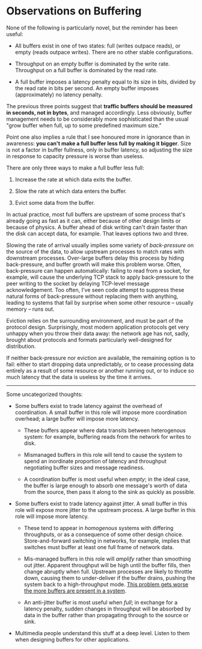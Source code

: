 # Observations on Buffering

None of the following is particularly novel, but the reminder has been useful:

* All buffers exist in one of two states: full (writes outpace reads), or empty
    (reads outpace writes). There are no other stable configurations.

* Throughput on an empty buffer is dominated by the write rate. Throughput on a
    full buffer is dominated by the read rate.

* A full buffer imposes a latency penalty equal to its size in bits, divided by
    the read rate in bits per second. An empty buffer imposes (approximately) no
    latency penalty.

The previous three points suggest that **traffic buffers should be measured in
seconds, not in bytes**, and managed accordingly. Less obviously, buffer
management needs to be considerably more sophisticated than the usual "grow
buffer when full, up to some predefined maximum size."

Point one also implies a rule that I see honoured more in ignorance than in
awareness: **you can't make a full buffer less full by making it bigger**. Size
is not a factor in buffer fullness, only in buffer latency, so adjusting the
size in response to capacity pressure is worse than useless.

There are only three ways to make a full buffer less full:

1. Increase the rate at which data exits the buffer.

2. Slow the rate at which data enters the buffer.

3. Evict some data from the buffer.

In actual practice, most full buffers are upstream of some process that's
already going as fast as it can, either because of other design limits or
because of physics. A buffer ahead of disk writing can't drain faster than the
disk can accept data, for example. That leaves options two and three.

Slowing the rate of arrival usually implies some variety of _back-pressure_ on
the source of the data, to allow upstream processes to match rates with
downstream processes. Over-large buffers delay this process by hiding
back-pressure, and buffer growth will make this problem worse. Often,
back-pressure can happen automatically: failing to read from a socket, for
example, will cause the underlying TCP stack to apply back-pressure to the peer
writing to the socket by delaying TCP-level message acknowledgement. Too often,
I've seen code attempt to suppress these natural forms of back-pressure without
replacing them with anything, leading to systems that fail by surprise when
some other resource – usually memory – runs out.

Eviction relies on the surrounding environment, and must be part of the
protocol design. Surprisingly, most modern application protocols get very
unhappy when you throw their data away: the network age has not, sadly, brought
about protocols and formats particularly well-designed for distribution.

If neither back-pressure nor eviction are available, the remaining option is to
fail: either to start dropping data unpredictably, or to cease processing data
entirely as a result of some resource or another running out, or to induce so
much latency that the data is useless by the time it arrives.

-----

Some uncategorized thoughts:

* Some buffers exist to trade latency against the overhead of coordination. A
    small buffer in this role will impose more coordination overhead; a large
    buffer will impose more latency.

    * These buffers appear where data transits between heterogenous system: for
        example, buffering reads from the network for writes to disk.

    * Mismanaged buffers in this role will tend to cause the system to spend
        an inordinate proportion of latency and throughput negotiating buffer
        sizes and message readiness.

    * A coordination buffer is most useful when _empty_; in the ideal case, the
        buffer is large enough to absorb one message's worth of data from the
        source, then pass it along to the sink as quickly as possible.

* Some buffers exist to trade latency against jitter. A small buffer in this
    role will expose more jitter to the upstream process. A large buffer in this
    role will impose more latency.

    * These tend to appear in _homogenous_ systems with differing throughputs,
        or as a consequence of some other design choice. Store-and-forward
        switching in networks, for example, implies that switches must buffer at
        least one full frame of network data.

    * Mis-managed buffers in this role will _amplify_ rather than smoothing out
        jitter. Apparent throughput will be high until the buffer fills, then
        change abruptly when full. Upstream processes are likely to throttle
        down, causing them to under-deliver if the buffer drains, pushing the
        system back to a high-throughput mode. [This problem gets worse the
        more buffers are present in a system](http://www.bufferbloat.net).
    
    * An anti-jitter buffer is most useful when _full_; in exchange for a 
        latency penalty, sudden changes in throughput will be absorbed by data
        in the buffer rather than propagating through to the source or sink.

* Multimedia people understand this stuff at a deep level. Listen to them when
    designing buffers for other applications.
